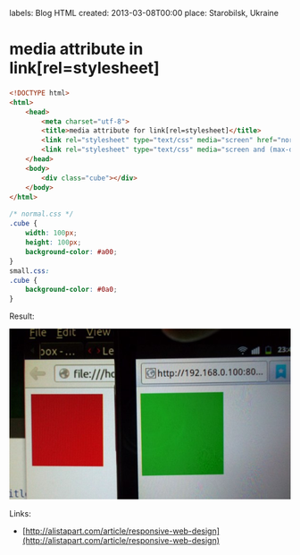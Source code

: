 labels: Blog
        HTML
created: 2013-03-08T00:00
place: Starobilsk, Ukraine

# media attribute in link[rel=stylesheet]

```html
<!DOCTYPE html>
<html>
    <head>
        <meta charset="utf-8">
        <title>media attribute for link[rel=stylesheet]</title>
        <link rel="stylesheet" type="text/css" media="screen" href="normal.css" />
        <link rel="stylesheet" type="text/css" media="screen and (max-device-width: 800px)" href="small.css" />
    </head>
    <body>
        <div class="cube"></div>
    </body>
</html>
```

```css
/* normal.css */
.cube {
    width: 100px;
    height: 100px;
    background-color: #a00;
}
small.css:
.cube {
    background-color: #0a0;
}
```

Result:

![Stylesheet media attribute](stylesheet_media.jpg)

Links:

- [http://alistapart.com/article/responsive-web-design](http://alistapart.com/article/responsive-web-design)
